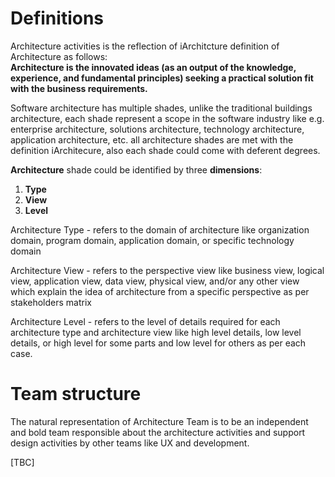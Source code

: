 # Definitions
Architecture activities is the reflection of iArchitcture definition of Architecture as follows:</br> 
**Architecture is the innovated ideas (as an output of the knowledge, experience, and fundamental principles) seeking a practical solution fit with the business requirements.**

Software architecture has multiple shades, unlike the traditional buildings architecture, each shade represent a scope in the software industry like e.g. enterprise architecture, solutions architecture, technology architecture, application architecture, etc. all architecture shades are met with the definition iArchitecure, also each shade could come with deferent degrees.

**Architecture** shade could be identified by three **dimensions**:
1. **Type**
2. **View**
3. **Level**

Architecture Type - refers to the domain of architecture like organization domain, program domain, application domain, or specific technology domain 

Architecture View - refers to the perspective view like business view, logical view, application view, data view, physical view, and/or any other view which explain the idea of architecture from a specific perspective as per stakeholders matrix

Architecture Level - refers to the level of details required for each architecture type and architecture view like high level details, low level details, or high level for some parts and low level for others as per each case.


# Team structure
The natural representation of Architecture Team is to be an independent and bold team responsible about the architecture activities and support design activities by other teams like UX and development.

[TBC]

